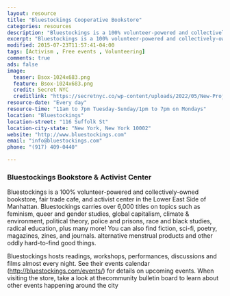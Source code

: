 ```yaml
---
layout: resource
title: "Bluestockings Cooperative Bookstore"
categories: resources
description: "Bluestockings is a 100% volunteer-powered and collectively-owned bookstore, fair trade cafe, and activist center in the Lower East Side of Manhattan."
excerpt: "Bluestockings is a 100% volunteer-powered and collectively-owned bookstore, fair trade cafe, and activist center in the Lower East Side of Manhattan. Bluestockings carries over 6,000 titles on topics such as feminism, queer and gender studies, global capitalism, climate & environment, political theory, police and prisons, race and black studies, radical education, plus many more!"
modified: 2015-07-23T11:57:41-04:00
tags: [Activism , Free events , Volunteering]
comments: true
ads: false
image:
  teaser: Bsox-1024x683.png
  feature: Bsox-1024x683.png
  credit: Secret NYC
  creditlink: "https://secretnyc.co/wp-content/uploads/2022/05/New-Project-18-1024x683.png"
resource-date: "Every day"
resource-time: "11am to 7pm Tuesday-Sunday/1pm to 7pm on Mondays"
location: "Bluestockings"
location-street: "116 Suffolk St"
location-city-state: "New York, New York 10002"
website: "http://www.bluestockings.com"
email: "info@bluestockings.com"
phone: "(917) 409-0440"

---
```


### Bluestockings Bookstore & Activist Center

Bluestockings is a 100% volunteer-powered and collectively-owned bookstore, fair trade cafe, and activist center in the Lower East Side of Manhattan. Bluestockings carries over 6,000 titles on topics such as feminism, queer and gender studies, global capitalism, climate & environment, political theory, police and prisons, race and black studies, radical education, plus many more! You can also find  fiction, sci-fi, poetry, magazines, zines, and journals. alternative menstrual products and other oddly hard-to-find good things.

Bluestockings hosts readings, workshops, performances, discussions and films almost every night. See their events calendar (http://bluestockings.com/events/) for details on upcoming events. When visiting the store, take a look at thecommunity bulletin board to learn about other events happening around the city
